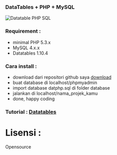 ### DataTables + PHP + MySQL

![Datatable PHP SQL](http://i1087.photobucket.com/albums/j474/Zulfindra_Juliant/dat-php-sql_zps8df060a2.png)

### Requirement :
- minimal PHP 5.3.x
- MySQL 4.x.x
- Datatables 1.10.4

### Cara install :
- download dari repositori github saya [download](https://github.com/zulfinjuliant/datatablesphpmysql/archive/master.zip)
- buat database di localhost/phpmyadmin
- import database datphp.sql di folder database
- jalankan di localhost/nama_projek_kamu
- done, happy coding

### Tutorial : [Datatables](https://datatables.net/)

# Lisensi : 
Opensource